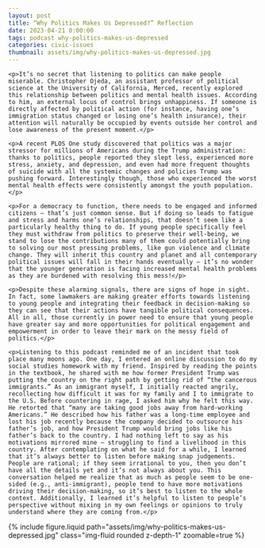 ```yaml
---
layout: post
title: “Why Politics Makes Us Depressed?” Reflection
date: 2023-04-21 0:00:00
tags: podcast why-politics-makes-us-depressed
categories: civic-issues
thumbnail: assets/img/why-politics-makes-us-depressed.jpg
---
```


<div>

    <p>It’s no secret that listening to politics can make people miserable. Christopher Ojeda, an assistant professor of political science at the University of California, Merced, recently explored this relationship between politics and mental health issues. According to him, an external locus of control brings unhappiness. If someone is directly affected by political action (for instance, having one’s immigration status changed or losing one’s health insurance), their attention will naturally be occupied by events outside her control and lose awareness of the present moment.</p>

    <p>A recent PLOS One study discovered that politics was a major stressor for millions of Americans during the Trump administration: thanks to politics, people reported they slept less, experienced more stress, anxiety, and depression, and even had more frequent thoughts of suicide with all the systemic changes and policies Trump was pushing forward. Interestingly though, those who experienced the worst mental health effects were consistently amongst the youth population.</p>

    <p>For a democracy to function, there needs to be engaged and informed citizens — that’s just common sense. But if doing so leads to fatigue and stress and harms one’s relationships, that doesn’t seem like a particularly healthy thing to do. If young people specifically feel they must withdraw from politics to preserve their well-being, we stand to lose the contributions many of them could potentially bring to solving our most pressing problems, like gun violence and climate change. They will inherit this country and planet and all contemporary political issues will fall in their hands eventually — it’s no wonder that the younger generation is facing increased mental health problems as they are burdened with resolving this mess!</p>

    <p>Despite these alarming signals, there are signs of hope in sight. In fact, some lawmakers are making greater efforts towards listening to young people and integrating their feedback in decision-making so they can see that their actions have tangible political consequences. All in all, those currently in power need to ensure that young people have greater say and more opportunities for political engagement and empowerment in order to leave their mark on the messy field of politics.</p>

    <p>Listening to this podcast reminded me of an incident that took place many moons ago. One day, I entered an online discussion to do my social studies homework with my friend. Inspired by reading the points in the textbook, he shared with me how former President Trump was putting the country on the right path by getting rid of “the cancerous immigrants.” As an immigrant myself, I initially reacted angrily, recollecting how difficult it was for my family and I to immigrate to the U.S. Before countering in rage, I asked him why he felt this way. He retorted that “many are taking good jobs away from hard-working Americans.” He described how his father was a long-time employee and lost his job recently because the company decided to outsource his father’s job, and how President Trump would bring jobs like his father’s back to the country. I had nothing left to say as his motivations mirrored mine — struggling to find a livelihood in this country. After contemplating on what he said for a while, I learned that it’s always better to listen before making snap judgements. People are rational; if they seem irrational to you, then you don’t have all the details yet and it’s not always about you. This conversation helped me realize that as much as people seem to be one-sided (e.g., anti-immigrant), people tend to have more motivations driving their decision-making, so it’s best to listen to the whole context. Additionally, I learned it’s helpful to listen to people’s perspective without mixing in my own feelings or opinions to truly understand where they are coming from.</p>

</div>

<div class="row mt-3">
    <div class="col-sm mt-3 mt-md-0">
        {% include figure.liquid path="assets/img/why-politics-makes-us-depressed.jpg" class="img-fluid rounded z-depth-1" zoomable=true %}
    </div>
</div>
